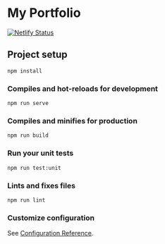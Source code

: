 # My Portfolio
[![Netlify Status](https://api.netlify.com/api/v1/badges/aed54a5b-0390-479d-91d2-b31b425447d1/deploy-status)](https://app.netlify.com/sites/bruno-mh/deploys)

## Project setup
```
npm install
```

### Compiles and hot-reloads for development
```
npm run serve
```

### Compiles and minifies for production
```
npm run build
```

### Run your unit tests
```
npm run test:unit
```

### Lints and fixes files
```
npm run lint
```

### Customize configuration
See [Configuration Reference](https://cli.vuejs.org/config/).
